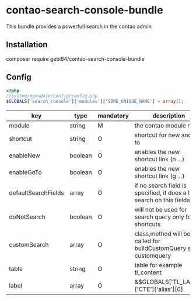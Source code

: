 # contao-search-console-bundle
This bundle provides a powerfull search in the contao admin

## Installation
composer require gebi84/contao-search-console-bundle

## Config
```php
<?php
//system/mymodule/config/config.php
$GLOBALS['search_console']['modules']['SOME_UNIQUE_NAME'] = array();
```

| key  | type | mandatory | description |
| ---- | ---  | --- | --- |
| module | string| M | the contao module name
| shortcut | string| O | shortcut for new and  go to
| enableNew | boolean | O | enables the new shortcut link (n ...)
| enableGoTo | boolean | O | enables the new shortcut link (g ...)
| defaultSearchFields | array | O | if no search field is specified, it does a like search on this fields
| doNotSearch | boolean | O | will not be used for search query only for shortcuts
| customSearch | array | O | class,method will be called for buildCustomQuery see customquery
| table | string | O | table for example tl_content
| label | array | O | &$GLOBALS['TL_LANG']['CTE']['alias'][0]
